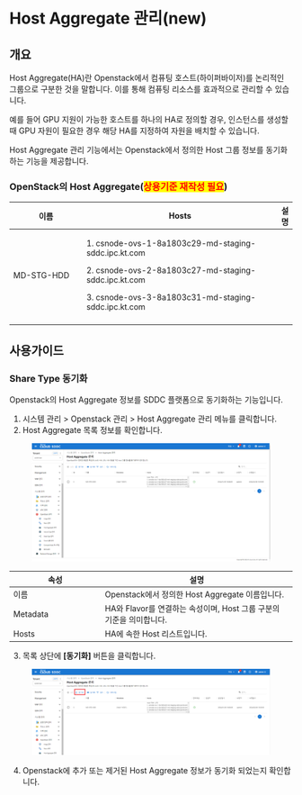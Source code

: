 # Host Aggregate 관리(new)

## 개요

Host Aggregate(HA)란 Openstack에서 컴퓨팅 호스트(하이퍼바이저)를 논리적인 그룹으로 구분한 것을 말합니다. 이를 통해 컴퓨팅 리소스를 효과적으로 관리할 수 있습니다.&#x20;

예를 들어 GPU 지원이 가능한 호스트를 하나의 HA로 정의할 경우, 인스턴스를 생성할 때 GPU 자원이 필요한 경우 해당 HA를 지정하여 자원을 배치할 수 있습니다.

Host Aggregate 관리 기능에서는 Openstack에서 정의한 Host 그룹 정보를 동기화하는 기능을 제공합니다.

&#x20; &#x20;

### OpenStack의 Host Aggregate(<mark style="color:red;">상용기준 재작성 필요</mark>)

<table><thead><tr><th width="158.12538651196826">이름</th><th width="454">Hosts</th><th>설명</th></tr></thead><tbody><tr><td>MD-STG-HDD</td><td><p>1. csnode-ovs-1-8a1803c29-md-staging-sddc.ipc.kt.com</p><p>2. csnode-ovs-2-8a1803c27-md-staging-sddc.ipc.kt.com</p><p>3. csnode-ovs-3-8a1803c31-md-staging-sddc.ipc.kt.com</p></td><td></td></tr><tr><td></td><td></td><td></td></tr></tbody></table>



## 사용가이드

### Share Type 동기화

Openstack의 Host Aggregate 정보를 SDDC 플랫폼으로 동기화하는 기능입니다.

1. 시스템 관리 > Openstack 관리 > Host Aggregate 관리 메뉴를 클릭합니다.
2. Host Aggregate 목록 정보를 확인합니다.

<figure><img src="../../.gitbook/assets/image (734).png" alt=""><figcaption></figcaption></figure>

<table><thead><tr><th width="149">속성</th><th>설명</th></tr></thead><tbody><tr><td>이름</td><td>Openstack에서 정의한 Host Aggregate 이름입니다.</td></tr><tr><td>Metadata</td><td>HA와 Flavor를 연결하는 속성이며, Host 그룹 구분의 기준을 의미합니다.</td></tr><tr><td>Hosts</td><td>HA에 속한 Host 리스트입니다.</td></tr></tbody></table>

3. 목록 상단에 **\[동기화]** 버튼을 클릭합니다.

<figure><img src="../../.gitbook/assets/image.png" alt=""><figcaption></figcaption></figure>

4. Openstack에 추가 또는 제거된 Host Aggregate 정보가 동기화 되었는지 확인합니다.

